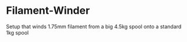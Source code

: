 # Filament-Winder
Setup that winds 1.75mm filament from a big 4.5kg spool onto a standard 1kg spool
